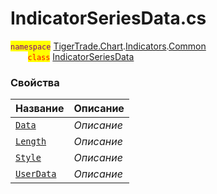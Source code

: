 
# IndicatorSeriesData.cs
<mark style="color:purple;">`namespace`</mark> [TigerTrade.Chart](../../../../TigerTrade.Chart.md).[Indicators](../../../../TigerTrade.Chart/Indicators.md).[Common](../../../../TigerTrade.Chart/Indicators/Common.md)  
&nbsp;&nbsp;&nbsp;&nbsp;&nbsp;&nbsp;&nbsp;<mark style="color:red;">`class`</mark> [IndicatorSeriesData](../IndicatorSeriesData.cs.md)

### Свойства
| Название | Описание |
| --- | --- |
| [`Data`](./Свойства/Data.md) | *Описание* |
| [`Length`](./Свойства/Length.md) | *Описание* |
| [`Style`](./Свойства/Style.md) | *Описание* |
| [`UserData`](./Свойства/UserData.md) | *Описание* |
